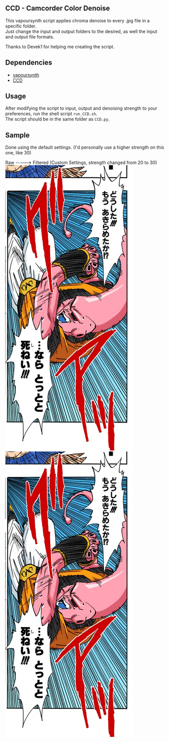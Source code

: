 CCD - Camcorder Color Denoise
-----------------------------
This vapoursynth script applies chroma denoise to every .jpg file in a specific folder.   
Just change the input and output folders to the desired, as well the input and output file formats.  

Thanks to Devek1 for helping me creating the script.

Dependencies
-----------------------------
- [vapoursynth](https://github.com/vapoursynth/vapoursynth)  
- [CCD](https://github.com/End-of-Eternity/vs-ccd)  

Usage
-----------------------------

After modifying the script to input, output and denoising strength to your preferences, run the shell script `run_CCD.sh`.  
The script should be in the same folder as `CCD.py`.

Sample
-----------------------------
Done using the default settings. (I'd personally use a higher strength on this one, like 30)  
  
Raw -----> Filtered (Custom Settings, strength changed from 20 to 30)  
![raw](https://github.com/DonCanjas/manga-stuff/blob/main/CCD/samples/raw.png) 
![filterted_custom_settings](https://github.com/DonCanjas/manga-stuff/blob/main/CCD/samples/denoised_CCD_custom_settings.png)
